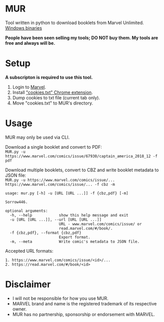 # MUR
Tool written in python to download booklets from Marvel Unlimited.   
[Windows binaries]()
 
**People have been seen selling my tools; DO NOT buy them. My tools are free and always will be.**

# Setup
**A subscripton is required to use this tool.**  
1. Login to [Marvel](http://www.marvel.com/).
2. Install ["cookies.txt" Chrome extension](https://chrome.google.com/webstore/detail/cookiestxt/njabckikapfpffapmjgojcnbfjonfjfg).
3. Dump cookies to txt file (current tab only).
4. Move "cookies.txt" to MUR's directory.

# Usage
MUR may only be used via CLI.

Download a single booklet and convert to PDF:   
`MUR.py -u https://www.marvel.com/comics/issue/67930/captain_america_2018_12 -f pdf`

Download multiple booklets, convert to CBZ and write booklet metadata to JSON file:   
`MUR.py -u https://www.marvel.com/comics/issue/... https://www.marvel.com/comics/issue/... -f cbz -m`
```
usage: mur.py [-h] -u [URL [URL ...]] -f {cbz,pdf} [-m]

Sorrow446.

optional arguments:
  -h, --help            show this help message and exit
  -u [URL [URL ...]], --url [URL [URL ...]]
                        URL - www.marvel.com/comics/issue/ or
                        read.marvel.com/#/book/.
  -f {cbz,pdf}, --format {cbz,pdf}
                        Export format.
  -m, --meta            Write comic's metadata to JSON file.
```
Accepted URL formats:
```
1. https://www.marvel.com/comics/issue/<id>/...
2. https://read.marvel.com/#/book/<id>
```

# Disclaimer
- I will not be responsible for how you use MUR.
- MARVEL brand and name is the registered trademark of its respective owner.   
- MUR has no partnership, sponsorship or endorsement with MARVEL.
